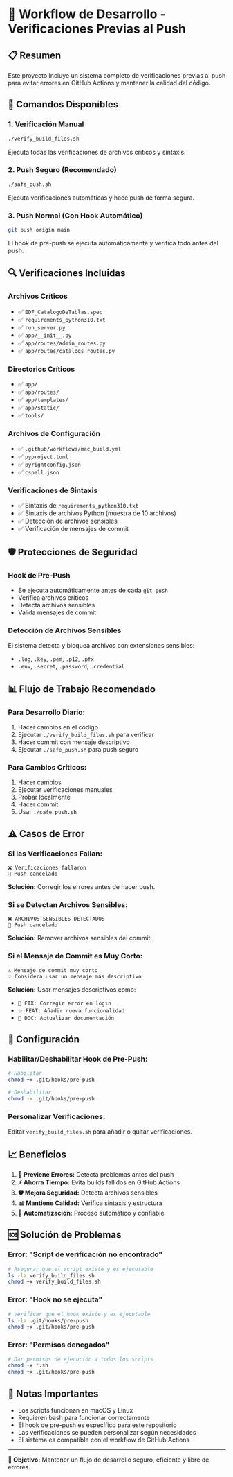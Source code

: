 # 🔧 Workflow de Desarrollo - Verificaciones Previas al Push

## 📋 Resumen

Este proyecto incluye un sistema completo de verificaciones previas al push para evitar errores en GitHub Actions y mantener la calidad del código.

## 🚀 Comandos Disponibles

### 1. **Verificación Manual**
```bash
./verify_build_files.sh
```
Ejecuta todas las verificaciones de archivos críticos y sintaxis.

### 2. **Push Seguro (Recomendado)**
```bash
./safe_push.sh
```
Ejecuta verificaciones automáticas y hace push de forma segura.

### 3. **Push Normal (Con Hook Automático)**
```bash
git push origin main
```
El hook de pre-push se ejecuta automáticamente y verifica todo antes del push.

## 🔍 Verificaciones Incluidas

### **Archivos Críticos**
- ✅ `EDF_CatalogoDeTablas.spec`
- ✅ `requirements_python310.txt`
- ✅ `run_server.py`
- ✅ `app/__init__.py`
- ✅ `app/routes/admin_routes.py`
- ✅ `app/routes/catalogs_routes.py`

### **Directorios Críticos**
- ✅ `app/`
- ✅ `app/routes/`
- ✅ `app/templates/`
- ✅ `app/static/`
- ✅ `tools/`

### **Archivos de Configuración**
- ✅ `.github/workflows/mac_build.yml`
- ✅ `pyproject.toml`
- ✅ `pyrightconfig.json`
- ✅ `cspell.json`

### **Verificaciones de Sintaxis**
- ✅ Sintaxis de `requirements_python310.txt`
- ✅ Sintaxis de archivos Python (muestra de 10 archivos)
- ✅ Detección de archivos sensibles
- ✅ Verificación de mensajes de commit

## 🛡️ Protecciones de Seguridad

### **Hook de Pre-Push**
- Se ejecuta automáticamente antes de cada `git push`
- Verifica archivos críticos
- Detecta archivos sensibles
- Valida mensajes de commit

### **Detección de Archivos Sensibles**
El sistema detecta y bloquea archivos con extensiones sensibles:
- `.log`, `.key`, `.pem`, `.p12`, `.pfx`
- `.env`, `.secret`, `.password`, `.credential`

## 📊 Flujo de Trabajo Recomendado

### **Para Desarrollo Diario:**
1. Hacer cambios en el código
2. Ejecutar `./verify_build_files.sh` para verificar
3. Hacer commit con mensaje descriptivo
4. Ejecutar `./safe_push.sh` para push seguro

### **Para Cambios Críticos:**
1. Hacer cambios
2. Ejecutar verificaciones manuales
3. Probar localmente
4. Hacer commit
5. Usar `./safe_push.sh`

## ⚠️ Casos de Error

### **Si las Verificaciones Fallan:**
```
❌ Verificaciones fallaron
🚫 Push cancelado
```
**Solución:** Corregir los errores antes de hacer push.

### **Si se Detectan Archivos Sensibles:**
```
❌ ARCHIVOS SENSIBLES DETECTADOS
🚫 Push cancelado
```
**Solución:** Remover archivos sensibles del commit.

### **Si el Mensaje de Commit es Muy Corto:**
```
⚠️ Mensaje de commit muy corto
💡 Considera usar un mensaje más descriptivo
```
**Solución:** Usar mensajes descriptivos como:
- `🔧 FIX: Corregir error en login`
- `✨ FEAT: Añadir nueva funcionalidad`
- `📝 DOC: Actualizar documentación`

## 🔧 Configuración

### **Habilitar/Deshabilitar Hook de Pre-Push:**
```bash
# Habilitar
chmod +x .git/hooks/pre-push

# Deshabilitar
chmod -x .git/hooks/pre-push
```

### **Personalizar Verificaciones:**
Editar `verify_build_files.sh` para añadir o quitar verificaciones.

## 📈 Beneficios

1. **🚫 Previene Errores:** Detecta problemas antes del push
2. **⚡ Ahorra Tiempo:** Evita builds fallidos en GitHub Actions
3. **🛡️ Mejora Seguridad:** Detecta archivos sensibles
4. **📊 Mantiene Calidad:** Verifica sintaxis y estructura
5. **🔄 Automatización:** Proceso automático y confiable

## 🆘 Solución de Problemas

### **Error: "Script de verificación no encontrado"**
```bash
# Asegurar que el script existe y es ejecutable
ls -la verify_build_files.sh
chmod +x verify_build_files.sh
```

### **Error: "Hook no se ejecuta"**
```bash
# Verificar que el hook existe y es ejecutable
ls -la .git/hooks/pre-push
chmod +x .git/hooks/pre-push
```

### **Error: "Permisos denegados"**
```bash
# Dar permisos de ejecución a todos los scripts
chmod +x *.sh
chmod +x .git/hooks/pre-push
```

## 📝 Notas Importantes

- Los scripts funcionan en macOS y Linux
- Requieren bash para funcionar correctamente
- El hook de pre-push es específico para este repositorio
- Las verificaciones se pueden personalizar según necesidades
- El sistema es compatible con el workflow de GitHub Actions

---

**🎯 Objetivo:** Mantener un flujo de desarrollo seguro, eficiente y libre de errores.

